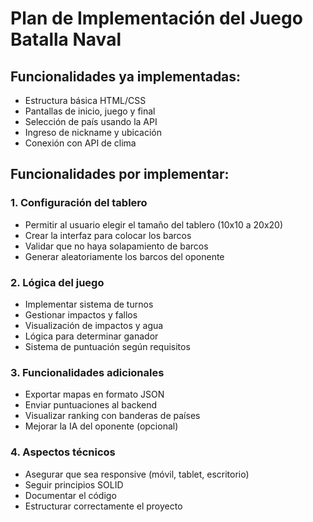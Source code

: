 # Plan de Implementación del Juego Batalla Naval

## Funcionalidades ya implementadas:
- Estructura básica HTML/CSS
- Pantallas de inicio, juego y final
- Selección de país usando la API
- Ingreso de nickname y ubicación
- Conexión con API de clima

## Funcionalidades por implementar:

### 1. Configuración del tablero
- Permitir al usuario elegir el tamaño del tablero (10x10 a 20x20)
- Crear la interfaz para colocar los barcos
- Validar que no haya solapamiento de barcos
- Generar aleatoriamente los barcos del oponente

### 2. Lógica del juego
- Implementar sistema de turnos
- Gestionar impactos y fallos
- Visualización de impactos y agua
- Lógica para determinar ganador
- Sistema de puntuación según requisitos

### 3. Funcionalidades adicionales
- Exportar mapas en formato JSON
- Enviar puntuaciones al backend
- Visualizar ranking con banderas de países
- Mejorar la IA del oponente (opcional)

### 4. Aspectos técnicos
- Asegurar que sea responsive (móvil, tablet, escritorio)
- Seguir principios SOLID
- Documentar el código
- Estructurar correctamente el proyecto